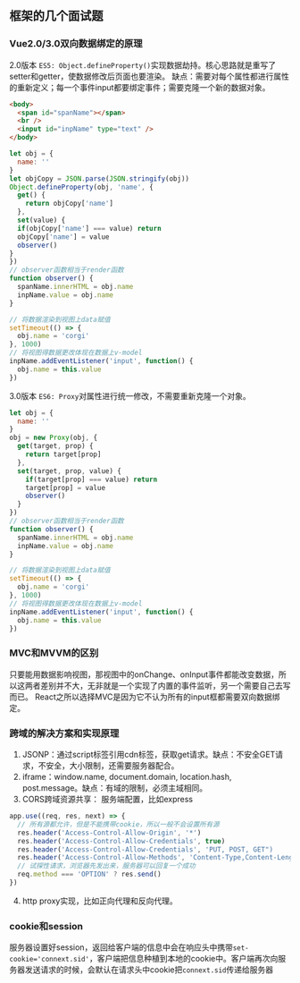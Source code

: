 ## 框架的几个面试题

### Vue2.0/3.0双向数据绑定的原理
  
2.0版本 `ES5: Object.defineProperty()`实现数据劫持。核心思路就是重写了setter和getter，使数据修改后页面也要渲染。
缺点：需要对每个属性都进行属性的重新定义；每一个事件input都要绑定事件；需要克隆一个新的数据对象。
```html
<body>
  <span id="spanName"></span>
  <br />
  <input id="inpName" type="text" />
</body>
```
```javascript
let obj = {
  name: ''
}
let objCopy = JSON.parse(JSON.stringify(obj))
Object.defineProperty(obj, 'name', {
  get() {
    return objCopy['name']
  },
  set(value) {
  if(objCopy['name'] === value) return 
  objCopy['name'] = value
  observer()
}
})
// observer函数相当于render函数
function observer() {
  spanName.innerHTML = obj.name
  inpName.value = obj.name
}

// 将数据渲染到视图上data赋值
setTimeout(() => {
  obj.name = 'corgi'
}, 1000)
// 将视图得数据更改体现在数据上v-model
inpName.addEventListener('input', function() {
  obj.name = this.value
})
```

3.0版本 `ES6: Proxy`对属性进行统一修改，不需要重新克隆一个对象。
```javascript
let obj = {
  name: ''
}
obj = new Proxy(obj, {
  get(target, prop) {
    return target[prop]
  },
  set(target, prop, value) {
    if(target[prop] === value) return
    target[prop] = value
    observer()
  }
})
// observer函数相当于render函数
function observer() {
  spanName.innerHTML = obj.name
  inpName.value = obj.name
}

// 将数据渲染到视图上data赋值
setTimeout(() => {
  obj.name = 'corgi'
}, 1000)
// 将视图得数据更改体现在数据上v-model
inpName.addEventListener('input', function() {
  obj.name = this.value
})

```

### MVC和MVVM的区别

只要能用数据影响视图，那视图中的onChange、onInput事件都能改变数据，所以这两者差别并不大，无非就是一个实现了内置的事件监听，另一个需要自己去写而已。
React之所以选择MVC是因为它不认为所有的input框都需要双向数据绑定。

### 跨域的解决方案和实现原理

1. JSONP：通过script标签引用cdn标签，获取get请求。缺点：不安全GET请求，不安全，大小限制，还需要服务器配合。
2. iframe：window.name, document.domain, location.hash, post.message。缺点：有域的限制，必须主域相同。
3. CORS跨域资源共享：
服务端配置，比如express
```javascript
app.use((req, res, next) => {
  // 所有源都允许，但是不能携带cookie，所以一般不会设置所有源
  res.header('Access-Control-Allow-Origin', '*') 
  res.header('Access-Control-Allow-Credentials', true)
  res.header('Access-Control-Allow-Credentials', 'PUT, POST, GET")
  res.header('Access-Control-Allow-Methods', 'Content-Type,Content-Length, Authorization')
  // 试探性请求，浏览器先发出来，服务器可以回复一个成功
  req.method === 'OPTION' ? res.send()
})
```
4. http proxy实现，比如正向代理和反向代理。

### cookie和session
服务器设置好session，返回给客户端的信息中会在响应头中携带`set-cookie='connext.sid'`，客户端把信息种植到本地的cookie中。客户端再次向服务器发送请求的时候，会默认在请求头中cookie把`connext.sid`传递给服务器
